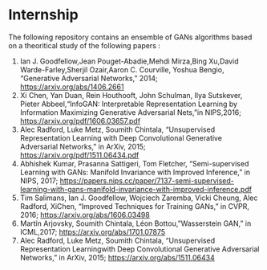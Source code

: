 # Internship

The following repository contains an ensemble of GANs algorithms based on a theoritical study of the following papers :
1. Ian J. Goodfellow,Jean Pouget-Abadie,Mehdi Mirza,Bing Xu,David Warde-Farley,Sherjil Ozair,Aaron C. Courville, Yoshua Bengio, “Generative Adversarial Networks,” 2014; https://arxiv.org/abs/1406.2661
2. Xi Chen, Yan Duan, Rein Houthooft, John Schulman, Ilya Sutskever, Pieter Abbeel,“InfoGAN: Interpretable Representation Learning by Information Maximizing Generative Adversarial Nets,”in NIPS,2016; https://arxiv.org/pdf/1606.03657.pdf
3. Alec Radford, Luke Metz, Soumith Chintala, “Unsupervised Representation Learning with Deep Convolutional Generative Adversarial Networks,” in ArXiv, 2015; https://arxiv.org/pdf/1511.06434.pdf
4. Abhishek Kumar, Prasanna Sattigeri, Tom Fletcher, “Semi-supervised Learning with GANs: Manifold Invariance with Improved Inference,” in NIPS, 2017; https://papers.nips.cc/paper/7137-semi-supervised-learning-with-gans-manifold-invariance-with-improved-inference.pdf
5. Tim Salimans, Ian J. Goodfellow, Wojciech Zaremba, Vicki Cheung, Alec Radford, XiChen, “Improved Techniques for Training GANs,” in CVPR, 2016; https://arxiv.org/abs/1606.03498
6. Martín Arjovsky, Soumith Chintala, Léon Bottou,”Wasserstein GAN,” in ICML,2017; https://arxiv.org/abs/1701.07875
7. Alec Radford, Luke Metz, Soumith Chintala, “Unsupervised Representation Learningwith Deep Convolutional Generative Adversarial Networks,” in ArXiv, 2015; https://arxiv.org/abs/1511.06434
